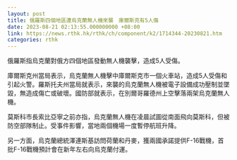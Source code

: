 ```yaml
---
layout: post
title: 俄羅斯四個地區遭烏克蘭無人機來襲　庫爾斯克有5人傷
date: 2023-08-21 02:13:55.000000000 +08:00
link: https://news.rthk.hk/rthk/ch/component/k2/1714344-20230821.htm
categories: rthk
---
```


俄羅斯指烏克蘭對俄方四個地區發動無人機襲擊，造成5人受傷。

庫爾斯克州當局表示，烏克蘭無人機擊中庫爾斯克市一個火車站，造成5人受傷和引起火警。羅斯托夫州當局就表示，來襲的烏克蘭無人機被電子設備成功壓制並墜毀，無造成傷亡或破壞。國防部就表示，在別爾哥羅德州上空擊落兩架烏克蘭無人機。

莫斯科市長索比亞寧之前亦指，烏克蘭無人機在凌晨試圖從南面飛向莫斯科，但被防空部隊制止。受事件影響，當地兩個機場一度暫停航班升降。

另一方面，烏克蘭總統澤連斯基訪問荷蘭和丹麥，獲兩國承諾提供F-16戰機，首批F-16戰機預計會在新年左右向烏克蘭付運。
